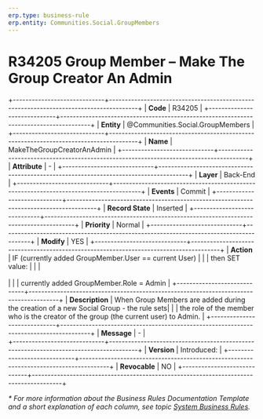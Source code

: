 ```yaml
---
erp.type: business-rule
erp.entity: Communities.Social.GroupMembers
---
```


# R34205 Group Member – Make The Group Creator An Admin 
+-----------------------------+---------------------------------------------------------------------------------------+
| **Code**                    | R34205                                                                                |
+-----------------------------+---------------------------------------------------------------------------------------+
| **Entity**                  | @Communities.Social.GroupMembers                                                      |
+-----------------------------+---------------------------------------------------------------------------------------+
| **Name**                    | MakeTheGroupCreatorAnAdmin                                                            |
+-----------------------------+---------------------------------------------------------------------------------------+
| **Attribute**               | \-                                                                                    |
+-----------------------------+---------------------------------------------------------------------------------------+
| **Layer**                   | Back-End                                                                              |
+-----------------------------+---------------------------------------------------------------------------------------+
| **Events**                  | Commit                                                                                |
+-----------------------------+---------------------------------------------------------------------------------------+
| **Record State**            | Inserted                                                                              |
+-----------------------------+---------------------------------------------------------------------------------------+
| **Priority**                | Normal                                                                                |
+-----------------------------+---------------------------------------------------------------------------------------+
| **Modify**                  | YES                                                                                   |
+-----------------------------+---------------------------------------------------------------------------------------+
| **Action**                  | IF (currently added GroupMember.User == current User)                                 | 
|                             | then SET value:                                                                       | 
|                             | <br><br>                                                                              | 
|                             | currently added GroupMember.Role = Admin                                              |
+-----------------------------+---------------------------------------------------------------------------------------+
| **Description**             | When Group Members are added during the creation of a new Social Group - the rule sets| 
|                             | the role of the member who is the creator of the group (the current user) to Admin.   | 
+-----------------------------+---------------------------------------------------------------------------------------+
| **Message**                 | \-                                                                                    |                         
+-----------------------------+---------------------------------------------------------------------------------------+
| **Version**                 | Introduced:                                                                           |
+-----------------------------+---------------------------------------------------------------------------------------+
| **Revocable**               | NO                                                                                    |
+-----------------------------+---------------------------------------------------------------------------------------+

*\* For more information about the Business Rules Documentation Template and a short explanation of each column, see
topic [System Business Rules](../templates/template-description-system-business-rules.md).*
